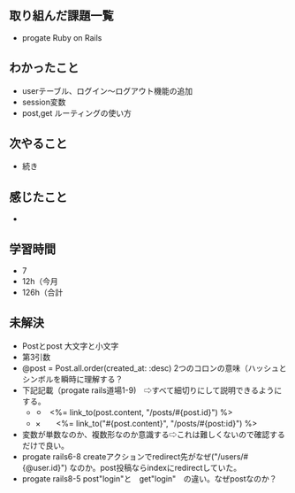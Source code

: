 ## 取り組んだ課題一覧
- progate Ruby on Rails
## わかったこと
- userテーブル、ログイン〜ログアウト機能の追加
- session変数
- post,get ルーティングの使い方
## 次やること
- 続き
## 感じたこと
- 
## 学習時間
- 7
- 12h（今月
- 126h（合計

## 未解決
- Postとpost 大文字と小文字
- 第3引数
- @post = Post.all.order(created_at: :desc) 2つのコロンの意味（ハッシュとシンボルを瞬時に理解する？
- 下記記載（progate rails道場1-9)　⇨すべて細切りにして説明できるようにする。
  - ⚪︎　<%= link_to(post.content, "/posts/#{post.id}") %>　
  - ×　　<%= link_to("#{post.content}", "/posts/#{post:id}") %>
- 変数が単数なのか、複数形なのか意識する⇨これは難しくないので確認するだけで良い。
- progate rails6-8 createアクションでredirect先がなぜ("/users/#{@user.id}") なのか。post投稿ならindexにredirectしていた。
- progate rails8-5 post"login"と　get"login"　の違い。なぜpostなのか？
